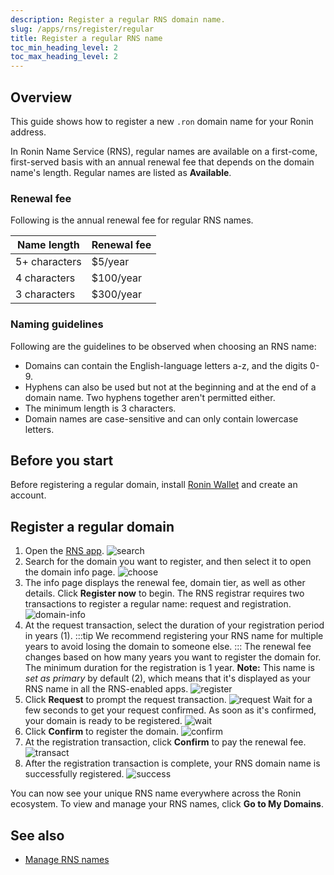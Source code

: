 ```yaml
---
description: Register a regular RNS domain name.
slug: /apps/rns/register/regular
title: Register a regular RNS name
toc_min_heading_level: 2
toc_max_heading_level: 2
---
```


## Overview

This guide shows how to register a new `.ron` domain name for your Ronin address.

In Ronin Name Service (RNS), regular names are available on a first-come, first-served basis with an annual renewal fee that depends on the domain name's length. Regular names are listed as **Available**.

### Renewal fee

Following is the annual renewal fee for regular RNS names.

| Name length | Renewal fee |
|---|---|
| 5+ characters | $5/year |
| 4 characters | $100/year |
| 3 characters | $300/year |

### Naming guidelines

Following are the guidelines to be observed when choosing an RNS name:

* Domains can contain the English-language letters a-z, and the digits 0-9.
* Hyphens can also be used but not at the beginning and at the end of a domain name. Two hyphens together aren't permitted either.
* The minimum length is 3 characters.
* Domain names are case-sensitive and can only contain lowercase letters.

## Before you start

Before registering a regular domain, install [Ronin Wallet](https://wallet.roninchain.com) and create an account.

## Register a regular domain

1. Open the [RNS app](https://id.roninchain.com).
![search](../../assets/regular/search.png)
1. Search for the domain you want to register, and then select it to open the domain info page.
![choose](../../assets/regular/choose.png)
1. The info page displays the renewal fee, domain tier, as well as other details. Click **Register now** to begin. The RNS registrar requires two transactions to register a regular name: request and registration.
![domain-info](../../assets/regular/domain-info.png)
1. At the request transaction, select the duration of your registration period in years (1).
   :::tip
   We recommend registering your RNS name for multiple years to avoid losing the domain to someone else.
   :::
   The renewal fee changes based on how many years you want to register the domain for. The minimum duration for the registration is 1 year. **Note:** This name is *set as primary* by default (2), which means that it's displayed as your RNS name in all the RNS-enabled apps.
![register](../../assets/regular/register.png)
1. Click **Request** to prompt the request transaction.
![request](../../assets/regular/request.png)
   Wait for a few seconds to get your request confirmed. As soon as it's confirmed, your domain is ready to be registered.
![wait](../../assets/regular/wait.png)
1. Click **Confirm** to register the domain.
![confirm](../../assets/regular/confirm.png)
1. At the registration transaction, click **Confirm** to pay the renewal fee.
![transact](../../assets/regular/transact.png)
1. After the registration transaction is complete, your RNS domain name is successfully registered.
![success](../../assets/regular/success.png)

You can now see your unique RNS name everywhere across the Ronin ecosystem. To view and manage your RNS names, click **Go to My Domains**.

## See also

* [Manage RNS names](./../../manage.md)
